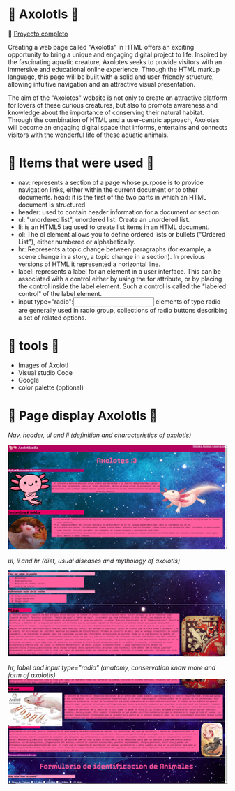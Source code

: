 # 📌 Axolotls 📌
🔗 [Proyecto completo](https://axoloteslindos.netlify.app)

Creating a web page called "Axolotls" in HTML offers an exciting opportunity to bring a unique and engaging digital project to life. Inspired by the fascinating aquatic creature, Axolotes seeks to provide visitors with an immersive and educational online experience. Through the HTML markup language, this page will be built with a solid and user-friendly structure, allowing intuitive navigation and an attractive visual presentation.

The aim of the "Axolotes" website is not only to create an attractive platform for lovers of these curious creatures, but also to promote awareness and knowledge about the importance of conserving their natural habitat. Through the combination of HTML and a user-centric approach, Axolotes will become an engaging digital space that informs, entertains and connects visitors with the wonderful life of these aquatic animals.

# 🍒 Items that were used 🍒
* nav: represents a section of a page whose purpose is to provide navigation links, either within the current document or to other documents.
head: it is the first of the two parts in which an HTML document is structured
* header: used to contain header information for a document or section.
* ul: "unordered list", unordered list. Create an unordered list.
* li: is an HTML5 tag used to create list items in an HTML document.
* ol: The ol element allows you to define ordered lists or bullets ("Ordered List"), either numbered or alphabetically.
* hr: Represents a topic change between paragraphs (for example, a scene change in a story, a topic change in a section). In previous versions of HTML it represented a horizontal line.
* label: represents a label for an element in a user interface. This can be associated with a control either by using the for attribute, or by placing the control inside the label element. Such a control is called the "labeled control" of the label element.
* input type="radio":<input> elements of type radio are generally used in radio group, collections of radio buttons describing a set of related options.

# 🔧 tools 🔧 
* Images of Axolotl
* Visual studio Code
* Google
* color palette (optional)

# 🔰 Page display Axolotls 🔰
*Nav, header, ul and li (definition and characteristics of axolotls)*

![axolotl website](https://github.com/EsmeGonzalez1758/Axolotes/blob/f849cce9fb54930f1b3fc277bb04510d5e8d0fca/images/nav%20y%20header.PNG)

*ul, li and hr (diet, usual diseases and mythology of axolotls)*

![axolotl website](https://github.com/EsmeGonzalez1758/Axolotes/blob/f849cce9fb54930f1b3fc277bb04510d5e8d0fca/images/2captura.PNG)

*hr, label and input type="radio" (anatomy, conservation know more and form of axolotls)*
![axolotl website](https://github.com/EsmeGonzalez1758/Axolotes/blob/f849cce9fb54930f1b3fc277bb04510d5e8d0fca/images/3captura.PNG)


